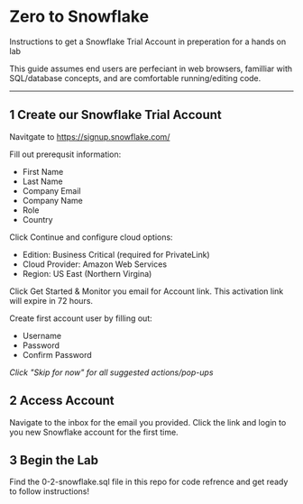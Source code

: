# Zero to Snowflake
Instructions to get a Snowflake Trial Account in preperation for a hands on lab

This guide assumes end users are perfeciant in web browsers, familliar with SQL/database concepts, and are comfortable running/editing code.

---
## 1 Create our Snowflake Trial Account 

Navitgate to https://signup.snowflake.com/

Fill out prerequsit information: 
- First Name
- Last Name
- Company Email
- Company Name
- Role
- Country

Click Continue and configure cloud options:
- Edition: Business Critical (required for PrivateLink)
- Cloud Provider: Amazon Web Services
- Region: US East (Northern Virgina)

Click Get Started & Monitor you email for Account link. This activation link will expire in 72 hours. 

Create first account user by filling out:
- Username
- Password
- Confirm Password

*Click "Skip for now" for all suggested actions/pop-ups*

## 2 Access Account

Navigate to the inbox for the email you provided. Click the link and login to you new Snowflake account for the first time. 

## 3 Begin the Lab
Find the 0-2-snowflake.sql file in this repo for code refrence and get ready to follow instructions! 